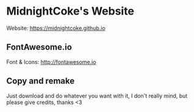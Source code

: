 # MidnightCoke's Website
Website: https://midnightcoke.github.io

## FontAwesome.io
Font & Icons: http://fontawesome.io

## Copy and remake
Just download and do whatever you want with it, I don't really mind, but please give credits, thanks <3

